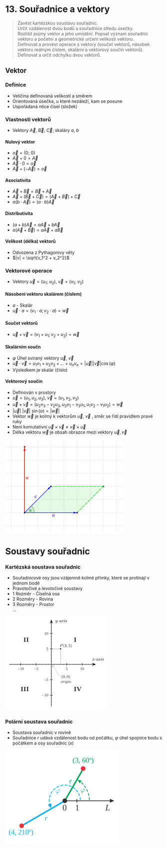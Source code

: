 # 13. Souřadnice a vektory

> Zavést kartézskou soustavu souřadnic. \
> Určit vzdálenost dvou bodů a souřadnice středu úsečky. \
> Rozlišit pojmy vektor a jeho umístění. Popsat význam souřadnic vektoru a početní a geometrické určení velikosti vektoru. \
> Definovat a provést operace s vektory (součet vektorů, násobek vektoru reálným číslem, skalární a vektorový součin vektorů). \
> Definovat a určit odchylku dvou vektorů.

## Vektor

### Definice

- Veličina definovaná velikostí a směrem
- Orientovaná úsečka, u které nezáleží, kam se posune
- Uspořádaná ntice čísel (složek)

### Vlastnosti vektorů

- Vektory $\vec{A}$, $\vec{B}$; $\vec{C}$; skaláry $a$, $b$

#### Nulový vektor

- $\vec{o} = (0; \ 0)$
- $\vec{A} + 0 = \vec{A}$
- $\vec{A} \cdot 0 = \vec{o}$
- $\vec{A} + (- \vec{A})= \vec{o}$

#### Asociativita

- $\vec{A} + \vec{B} = \vec{B} + \vec{A}$
- $\vec{A} + (\vec{B} +\vec{C}) = (\vec{A} + \vec{B}  ) + \vec{C}$
- $a (b \cdot \vec{A})= (a \cdot b) \vec{A}$

#### Distributivita

- $(a+b)\vec{A}=a\vec{A}+b\vec{A}$
- $a(\vec{A} + \vec{B}  )= a\vec{A} + a\vec{B}$

#### Velikost (délka) vektorů

- Odvozena z Pythagorovy věty
- $|v| = \sqrt{v_1^2 + v_2^2}$

### Vektorové operace

- Vektory $\vec{u} = (u_1; \ u_2)$, $\vec{v} = (v_1; \ v_2)$

#### Násobení vektoru skalárem (číslem)

- $a$ - Skalár
- $\vec{u} \cdot a = (v_1 \cdot a ; v_2 \cdot a ) = \vec{w}$

#### Součet vektorů

- $\vec{u}+\vec{v} = (v_1 + u_1; v_2 + u_2) = \vec {w}$

#### Skalárním součn

- $\varphi$ Úhel svíraný vektory $\vec{u}$, $\vec{v}$
- $\vec{u} \cdot \vec{v} = u_1v_1 + u_2 v_2 + ...+ u_n v_n = |\vec{u}||\vec{v}|\cos(\varphi)$
- Výsledkem je skalár (číslo)

#### Vektorový součin

- Definován v prostory
- $\vec{u} = (u_1,u_2,u_3)$, $\vec{v}=(v_1,v_2,v_3)$
- $\vec{u} \times \vec{v} =(u_2 v_3 - v_2 u_3, u_3 v_1 - v_3 u_1, u_1 v_2 - v_1 u_2) = \vec{w}$
- $|\vec{u}| \ |\vec{v}| \ \sin(\alpha) = |\vec{w}|$
- Vektor $\vec{w}$ je kolmý k vektorům $\vec{u}$, $\vec{v}$ , směr se řídí pravidlem pravé ruky
- Není komutativní $\vec{u} \times \vec{v} \not = \vec{v} \times \vec{u}$
- Délka vektoru $\vec{w}$ je obsah obrazce mezi vektory $\vec{u}, \vec{v}$

![Vektorový součin](vektorovy_soucin.png)

# Soustavy souřadnic

### Kartézská soustava souřadnic

- Souřadnicové osy jsou vzájemně kolmé přímky, které se protínají v jednom bodě
- Pravotočivé a levotočivé soustavy
- 1 Rozměr - Číselná osa
- 2 Rozměry - Rovina
- 3 Rozměry - Prostor \
  ...

![Kartézská soustava souřadnic](kartezska_soustava.png)

### Polární soustava souřadnic

- Soustava souřadnic v rovině
- Souřadnice $r$ udává vzdálenost bodu od počátku, $\varphi$ úhel spojnice bodu s počátkem a osy souřadnic ($x$)

![Polární soustava souřadnic](polarni_soustava.png)
